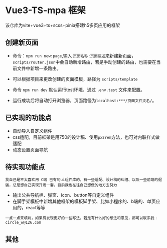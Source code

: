 
# Vue3-TS-mpa 框架

该仓库为vite+vue3+ts+scss+pinia搭建h5多页应用的框架

## 创建新页面

- 命令：`npm run new:page`,输入 `页面名称:页面描述`来新建新页面，`scripts/router.json`中会自动新增路由，若是手动创建的路由，也需要在当前文件中新增一条路由。

- 可以根据项目来更改创建的页面模板，路径为 `scripts/template`

- 命令 `npm run dev` 默认运行test环境，通过 `.env.test` 文件来配置。

- 运行成功后将自动打开浏览器，页面路径为`localhost:***/页面文件夹名/`。

## 已实现的功能点

- 自动导入自定义组件
- css适配，目前框架是用750的设计稿、使用`px2rem`方法，也可对内联样式做适配
- 动态设置页面导航

## 待实现功能点

`我自己是不太喜欢用 C端 已有的ui组件库的，有一些适配、设计稿的纠缠、以及一些前端的倔强，总是想自己实现开发一套，目前我也在往自己想做的地方去努力`

- 输出公共导航栏、弹窗、icon、button等自定义组件
- 在脚手架模板中新增其他框架的模板脚手架、比如小程序的、b端的、单页应用的，react等等

`一点一点来填坑，如果有发现更好的一些写法，若是有什么好的想法和意见，都可以联系我：circle_w@126.com`

## 其他
